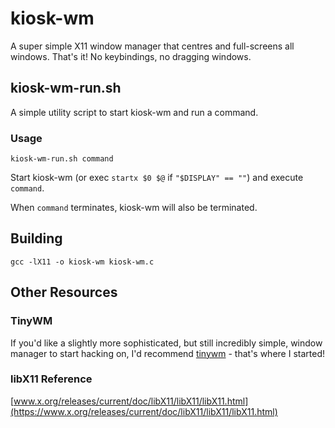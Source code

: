 # kiosk-wm
A super simple X11 window manager that centres and full-screens all windows. That's it! No
keybindings, no dragging windows.

## kiosk-wm-run.sh
A simple utility script to start kiosk-wm and run a command.

### Usage
```
kiosk-wm-run.sh command
```

Start kiosk-wm (or exec `startx $0 $@` if `"$DISPLAY" == ""`) and execute `command`.

When `command` terminates, kiosk-wm will also be terminated.


## Building
```
gcc -lX11 -o kiosk-wm kiosk-wm.c
```

## Other Resources
### TinyWM
If you'd like a slightly more sophisticated, but still incredibly simple, window manager to start
hacking on, I'd recommend [tinywm](https://github.com/mackstann/tinywm) - that's where I started!
### libX11 Reference
[www.x.org/releases/current/doc/libX11/libX11/libX11.html](https://www.x.org/releases/current/doc/libX11/libX11/libX11.html)
